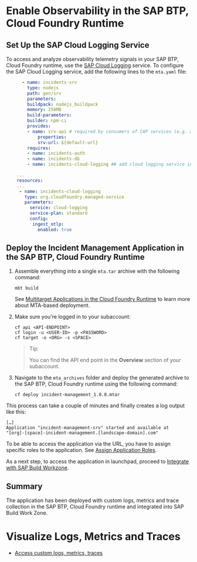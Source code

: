 # Enable Observability in the SAP BTP, Cloud Foundry Runtime

## Set Up the SAP Cloud Logging Service

To access and analyze observability telemetry signals in your SAP BTP, Cloud Foundry runtime, use the [SAP Cloud Logging](https://discovery-center.cloud.sap/serviceCatalog/cloud-logging) service. To configure the SAP Cloud Logging service, add the following lines to the `mta.yaml` file: 

```yaml
      - name: incidents-srv
        type: nodejs
        path: gen/srv
        parameters:
        buildpack: nodejs_buildpack
        memory: 256MB
        build-parameters:
        builder: npm-ci
        provides:
        - name: srv-api # required by consumers of CAP services (e.g. approuter)
            properties:
            srv-url: ${default-url}
        requires:
        - name: incidents-auth
        - name: incidents-db
        - name: incidents-cloud-logging ## add cloud logging service instance

    ...
    resources:
    ...
     - name: incidents-cloud-logging  
       type: org.cloudfoundry.managed-service  
       parameters: 
         service: cloud-logging  
         service-plan: standard  
         config:
          ingest_otlp: 
            enabled: true 
 ```

## Deploy the Incident Management Application in the SAP BTP, Cloud Foundry Runtime

1. Assemble everything into a single `mta.tar` archive with the following command:

    ```
    mbt build
    ```
    See [Multitarget Applications in the Cloud Foundry Runtime](https://help.sap.com/docs/btp/sap-business-technology-platform/multitarget-applications-in-cloud-foundry-environment) to learn more about MTA-based deployment.


2. Make sure you're logged in to your subaccount:

    ```
    cf api <API-ENDPOINT>
    cf login -u <USER-ID> -p <PASSWORD>
    cf target -o <ORG> -s <SPACE>
    ```
    >Tip:
    >
    >You can find the API end point in the **Overview** section of your subaccount.
    >
    
3. Navigate to the `mta_archives` folder and deploy the generated archive to the SAP BTP, Cloud Foundry runtime using the following command:

    ```
    cf deploy incident-management_1.0.0.mtar 
    ```

This process can take a couple of minutes and finally creates a log output like this:

```
[…]
Application "incident-management-srv" started and available at
"[org]-[space]-incident-management.[landscape-domain].com"
```

To be able to access the application via the URL, you have to assign specific roles to the application. See [Assign Application Roles](https://developers.sap.com/tutorials/user-role-assignment.html).

As a next step, to access the application in launchpad, proceed to [Integrate with SAP Build Workzone](https://developers.sap.com/tutorials/integrate-with-work-zone.html).

## Summary

The application has been deployed with custom logs, metrics and trace collection in the SAP BTP, Cloud Foundry runtime and integrated into SAP Build Work Zone.

# Visualize Logs, Metrics and Traces
- [Access custom logs, metrics, traces](./6-test-the-flow.md)
